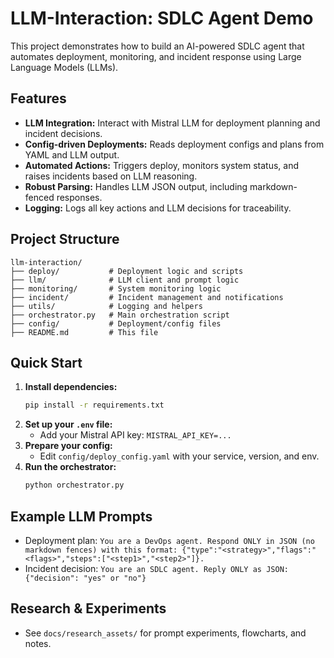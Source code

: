 # LLM-Interaction: SDLC Agent Demo

This project demonstrates how to build an AI-powered SDLC agent that automates deployment, monitoring, and incident response using Large Language Models (LLMs).

## Features
- **LLM Integration:** Interact with Mistral LLM for deployment planning and incident decisions.
- **Config-driven Deployments:** Reads deployment configs and plans from YAML and LLM output.
- **Automated Actions:** Triggers deploy, monitors system status, and raises incidents based on LLM reasoning.
- **Robust Parsing:** Handles LLM JSON output, including markdown-fenced responses.
- **Logging:** Logs all key actions and LLM decisions for traceability.

## Project Structure
```
llm-interaction/
├── deploy/           # Deployment logic and scripts
├── llm/              # LLM client and prompt logic
├── monitoring/       # System monitoring logic
├── incident/         # Incident management and notifications
├── utils/            # Logging and helpers
├── orchestrator.py   # Main orchestration script
├── config/           # Deployment/config files
├── README.md         # This file
```

## Quick Start
1. **Install dependencies:**
   ```bash
   pip install -r requirements.txt
   ```
2. **Set up your `.env` file:**
   - Add your Mistral API key: `MISTRAL_API_KEY=...`
3. **Prepare your config:**
   - Edit `config/deploy_config.yaml` with your service, version, and env.
4. **Run the orchestrator:**
   ```bash
   python orchestrator.py
   ```

## Example LLM Prompts
- Deployment plan: `You are a DevOps agent. Respond ONLY in JSON (no markdown fences) with this format: {"type":"<strategy>","flags":"<flags>","steps":["<step1>","<step2>"]}.`
- Incident decision: `You are an SDLC agent. Reply ONLY as JSON: {"decision": "yes" or "no"}`

## Research & Experiments
- See `docs/research_assets/` for prompt experiments, flowcharts, and notes.